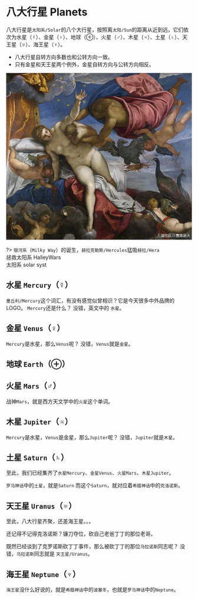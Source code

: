 # 八大行星 Planets

八大行星是`太阳系/Solar`的八个大行星，按照离`太阳/Sun`的距离从近到远，它们依次为水星（☿）、金星（♀）、地球（⊕）、火星（♂）、木星（♃）、土星（♄）、天王星（♅）、海王星（♆）。
- 八大行星自转方向多数也和公转方向一致。
- 只有金星和天王星两个例外，金星自转方向与公转方向相反。

![](../part1/chapter1/section5/he-Origin-of-the-Milky-Way.jpg)

?> `银河系`（`Milky Way`）的诞生，`赫拉克勒斯/Hercules`猛吸`赫拉/Hera`<br>
拯救太阳系 HalleyWars<br>
太阳系 solar syst

## 水星 `Mercury`（☿）

`墨丘利/Mercury`这个词汇，有没有感觉似曾相识？它是今天很多中外品牌的LOGO。
`Mercury`还是什么？
没错，英文中的 `水星`。

## 金星 `Venus`（♀）

`Mercury`是水星，那么`Venus`呢？
没错，`Venus`就是`金星`。

## 地球 `Earth`（⊕）

## 火星 `Mars`（♂）

战神`Mars`，就是西方天文学中的`火星`这个单词。

## 木星 `Jupiter`（♃）

`Mercury`是水星，`Venus`是金星，那么`Jupiter`呢？
没错，`Jupiter`就是`木星`。

## 土星 `Saturn`（♄）

至此，我们已经集齐了`水星Mercury`、`金星Venus`、`火星Mars`、`木星Jupiter`。

`罗马神话`中的`土星`，就是`Saturn`
而这个`Saturn`，就对应着`希腊神话`中的`克洛诺斯`。

## 天王星 `Uranus`（♅）

至此，八大行星齐聚，还差海王星。。。

还记得不记得克洛诺斯？镰刀夺位，砍自己老爸丁丁的那位老哥。

既然已经谈到了克罗诺斯砍丁丁事件，那么被砍丁丁的那位`乌拉诺斯`同志呢？
没错，`乌拉诺斯`同志就是 `天王星/Uranus`。

## 海王星 `Neptune`（♆）

`海王星`没什么好说的，就是`希腊神话`中的`波塞冬`，也就是`罗马神话`中的`Neptune`。
